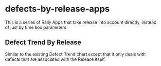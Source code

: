 defects-by-release-apps
=======================

This is a series of Rally Apps that take release into account directly, instead of
just by time box parameters.

## Defect Trend By Release

Similar to the existing Defect Trend chart except that it only deals with defects that
are associated with the Release itself.